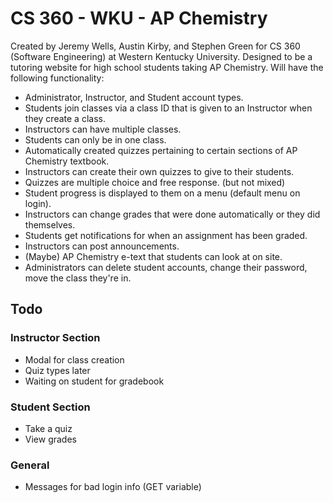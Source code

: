 # CS 360 - WKU - AP Chemistry
Created by Jeremy Wells, Austin Kirby, and Stephen Green for CS 360 (Software Engineering) at Western Kentucky University. Designed to be a tutoring website for high school students taking AP Chemistry. Will have the following functionality:
* Administrator, Instructor, and Student account types.
* Students join classes via a class ID that is given to an Instructor when they create a class.
* Instructors can have multiple classes.
* Students can only be in one class.
* Automatically created quizzes pertaining to certain sections of AP Chemistry textbook.
* Instructors can create their own quizzes to give to their students.
* Quizzes are multiple choice and free response. (but not mixed)
* Student progress is displayed to them on a menu (default menu on login).
* Instructors can change grades that were done automatically or they did themselves.
* Students get notifications for when an assignment has been graded.
* Instructors can post announcements.
* (Maybe) AP Chemistry e-text that students can look at on site.
* Administrators can delete student accounts, change their password, move the class they're in.

## Todo
### Instructor Section
* Modal for class creation
* Quiz types later
* Waiting on student for gradebook

### Student Section
* Take a quiz
* View grades

### General
* Messages for bad login info (GET variable)
